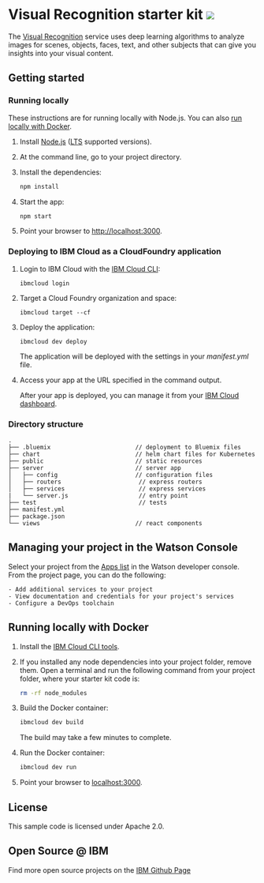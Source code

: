 # Visual Recognition starter kit [![](https://img.shields.io/badge/bluemix-powered-blue.svg)](https://bluemix.net)

The [Visual Recognition](https://www.ibm.com/watson/services/visual-recognition/) service uses deep learning algorithms to analyze images for scenes, objects, faces, text, and other subjects that can give you insights into your visual content.

## Getting started

### Running locally

These instructions are for running locally with Node.js. You can also [run locally with Docker](#running-locally-with-docker).

1. Install [Node.js](https://nodejs.org) ([LTS](https://github.com/nodejs/Release) supported versions).

1. At the command line, go to your project directory.

1. Install the dependencies:

    ```sh
    npm install
    ```

1. Start the app:

    ```sh
    npm start
    ```

1. Point your browser to [http://localhost:3000](http://localhost:3000).

### Deploying to IBM Cloud as a CloudFoundry application

1. Login to IBM Cloud with the [IBM Cloud CLI](https://console.bluemix.net/docs/cli/index.html#overview):

    ```
    ibmcloud login
    ```

1. Target a Cloud Foundry organization and space:

    ```
    ibmcloud target --cf
    ```

1. Deploy the application:

    ```
    ibmcloud dev deploy
    ```
    The application will be deployed with the settings in your *manifest.yml* file.

1. Access your app at the URL specified in the command output.

    After your app is deployed, you can manage it from your [IBM Cloud dashboard](https://console.bluemix.net/dashboard/apps).
    
### Directory structure

```none
.
├── .bluemix                        // deployment to Bluemix files
├── chart                           // helm chart files for Kubernetes
├── public                          // static resources
├── server                          // server app
│   ├── config                      // configuration files
│   ├── routers                      // express routers
│   ├── services                     // express services
|   └── server.js                    // entry point
├── test                             // tests
├── manifest.yml
├── package.json
└── views                           // react components
```

## Managing your project in the Watson Console

Select your project from the [Apps list](https://console.bluemix.net/developer/watson/apps) in the Watson developer console. From the project page, you can do the following:

    - Add additional services to your project
    - View documentation and credentials for your project's services
    - Configure a DevOps toolchain

## Running locally with Docker

1. Install the [IBM Cloud CLI tools](https://console.bluemix.net/docs/cli/index.html#overview).

1. If you installed any node dependencies into your project folder, remove them. Open a terminal and run the following command from your project folder, where your starter kit code is:

    ```sh
    rm -rf node_modules
    ```

1. Build the Docker container:

    ```sh
    ibmcloud dev build
    ```
    The build may take a few minutes to complete.

1. Run the Docker container:

    ```sh
    ibmcloud dev run
    ```

1. Point your browser to [localhost:3000](http://localhost:3000).

## License

  This sample code is licensed under Apache 2.0.

## Open Source @ IBM
  Find more open source projects on the [IBM Github Page](http://ibm.github.io/)

[service_url]: https://www.ibm.com/watson/services/visual-recognition/
